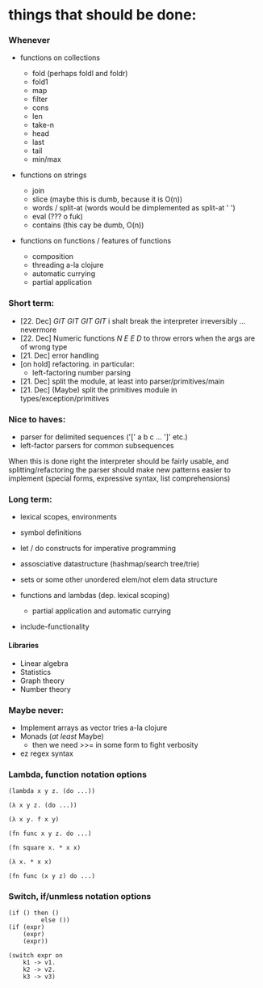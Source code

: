 # things that should be done:

### Whenever
- functions on collections
    - fold (perhaps foldl and foldr)
    - fold1
    - map
    - filter
    - cons
    - len
    - take-n
    - head
    - last
    - tail
    - min/max

- functions on strings
    - join
    - slice (maybe this is dumb, because it is O(n))
    - words / split-at (words would be dimplemented as split-at ' ')
    - eval (??? o fuk)
    - contains (this cay be dumb, O(n))

- functions on functions / features of functions
    - composition
    - threading a-la clojure
    - automatic currying
    - partial application

### Short term:
- [22. Dec] *GIT GIT GIT GIT* i shalt break the interpreter irreversibly ... nevermore
- [22. Dec] Numeric functions *N E E D* to throw errors when the args are of wrong type
- [21. Dec] error handling
- [on hold] refactoring. in particular:
    - left-factoring number parsing
- [21. Dec] split the module, at least into parser/primitives/main
- [21. Dec] (Maybe) split the primitives module in types/exception/primitives

### Nice to haves:
- parser for delimited sequences ('[' a b c ... ']' etc.)
- left-factor parsers for common subsequences

When this is done right the interpreter should be fairly usable, and
splitting/refactoring the parser should make new patterns easier to
implement (special forms, expressive syntax, list comprehensions)

### Long term:
- lexical scopes, environments
- symbol definitions
- let / do constructs for imperative programming

- assosciative datastructure (hashmap/search tree/trie)
- sets or some other unordered elem/not elem data structure

- functions and lambdas (dep. lexical scoping)
    - partial application and automatic currying
- include-functionality

#### Libraries
- Linear algebra
- Statistics
- Graph theory
- Number theory

### Maybe never:
- Implement arrays as vector tries a-la clojure
- Monads (*at least* Maybe)
    - then we need >>= in some form to fight verbosity
- ez regex syntax

### Lambda, function notation options
```
(lambda x y z. (do ...))

(λ x y z. (do ...))

(λ x y. f x y)

(fn func x y z. do ...)

(fn square x. * x x)

(λ x. * x x)

(fn func (x y z) do ...)
```

### Switch, if/unmless notation options
```
(if () then ()
         else ())
(if (expr)
    (expr)
    (expr))

(switch expr on
    k1 -> v1.
    k2 -> v2.
    k3 -> v3)
```